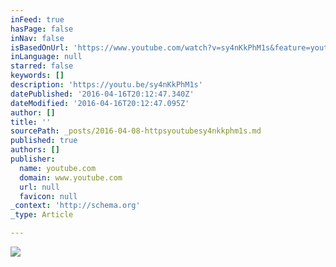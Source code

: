 ```yaml
---
inFeed: true
hasPage: false
inNav: false
isBasedOnUrl: 'https://www.youtube.com/watch?v=sy4nKkPhM1s&feature=youtu.be'
inLanguage: null
starred: false
keywords: []
description: 'https://youtu.be/sy4nKkPhM1s'
datePublished: '2016-04-16T20:12:47.340Z'
dateModified: '2016-04-16T20:12:47.095Z'
author: []
title: ''
sourcePath: _posts/2016-04-08-httpsyoutubesy4nkkphm1s.md
published: true
authors: []
publisher:
  name: youtube.com
  domain: www.youtube.com
  url: null
  favicon: null
_context: 'http://schema.org'
_type: Article

---
```

![](https://the-grid-user-content.s3-us-west-2.amazonaws.com/4739e54c-96f5-4c6c-a1f4-b88debce9fa6.jpg)